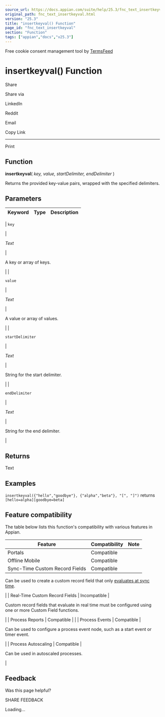 ```yaml
---
source_url: https://docs.appian.com/suite/help/25.3/fnc_text_insertkeyval.html
original_path: fnc_text_insertkeyval.html
version: "25.3"
title: "insertkeyval() Function"
page_id: "fnc_text_insertkeyval"
section: "Function"
tags: ["appian","docs","v25.3"]
---
```



Free cookie consent management tool by [TermsFeed](https://www.termsfeed.com/)

# insertkeyval() Function

Share

Share via

LinkedIn

Reddit

Email

Copy Link

* * *

Print

## Function

**insertkeyval**( _key, value, startDelimiter, endDelimiter_ )

Returns the provided key-value pairs, wrapped with the specified delimiters.

## Parameters

| Keyword | Type | Description |
| --- | --- | --- |
|
`key`

 |

_Text_

 |

A key or array of keys.

 |
|

`value`

 |

_Text_

 |

A value or array of values.

 |
|

`startDelimiter`

 |

_Text_

 |

String for the start delimiter.

 |
|

`endDelimiter`

 |

_Text_

 |

String for the end delimiter.

 |

## Returns

Text

## Examples

`insertkeyval({"hello","goodbye"}, {"alpha","beta"}, "[", "]")` returns `[hello=alpha][goodbye=beta]`

## Feature compatibility

The table below lists this function's compatibility with various features in Appian.

| Feature | Compatibility | Note |
| --- | --- | --- |
| Portals | Compatible |  |
| Offline Mobile | Compatible |  |
| Sync-Time Custom Record Fields | Compatible |
Can be used to create a custom record field that only [evaluates at sync time](custom-record-fields.html#prodlink-sync-time-evaluations).

 |
| Real-Time Custom Record Fields | Incompatible |

Custom record fields that evaluate in real time must be configured using one or more Custom Field functions.

 |
| Process Reports | Compatible |  |
| Process Events | Compatible |

Can be used to configure a process event node, such as a start event or timer event.

 |
| Process Autoscaling | Compatible |

Can be used in autoscaled processes.

 |

## Feedback

Was this page helpful?

SHARE FEEDBACK

Loading...